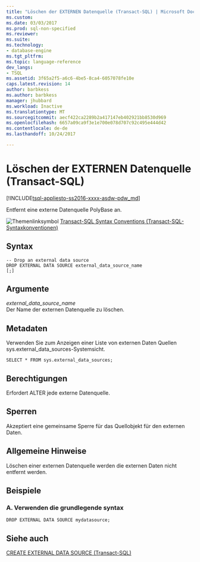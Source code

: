 ```yaml
---
title: "Löschen der EXTERNEN Datenquelle (Transact-SQL) | Microsoft Docs"
ms.custom: 
ms.date: 03/03/2017
ms.prod: sql-non-specified
ms.reviewer: 
ms.suite: 
ms.technology:
- database-engine
ms.tgt_pltfrm: 
ms.topic: language-reference
dev_langs:
- TSQL
ms.assetid: 3f65a2f5-a6c6-4be5-8ca4-6057078fe10e
caps.latest.revision: 14
author: barbkess
ms.author: barbkess
manager: jhubbard
ms.workload: Inactive
ms.translationtype: MT
ms.sourcegitcommit: aecf422ca2289b2a417147eb402921bb8530d969
ms.openlocfilehash: 6657a09ca9f3e1e700e078d707c92c495e444d42
ms.contentlocale: de-de
ms.lasthandoff: 10/24/2017

---
```

# <a name="drop-external-data-source-transact-sql"></a>Löschen der EXTERNEN Datenquelle (Transact-SQL)
[!INCLUDE[tsql-appliesto-ss2016-xxxx-asdw-pdw_md](../../includes/tsql-appliesto-ss2016-xxxx-asdw-pdw-md.md)]

  Entfernt eine externe Datenquelle PolyBase an.  
  
 ![Themenlinksymbol](../../database-engine/configure-windows/media/topic-link.gif "Topic link icon") [Transact-SQL Syntax Conventions (Transact-SQL-Syntaxkonventionen)](../../t-sql/language-elements/transact-sql-syntax-conventions-transact-sql.md)  
  
## <a name="syntax"></a>Syntax  
  
```  
-- Drop an external data source  
DROP EXTERNAL DATA SOURCE external_data_source_name  
[;]  
```  
  
## <a name="arguments"></a>Argumente  
 *external_data_source_name*  
 Der Name der externen Datenquelle zu löschen.  
  
## <a name="metadata"></a>Metadaten  
 Verwenden Sie zum Anzeigen einer Liste von externen Daten Quellen sys.external_data_sources-Systemsicht.  
  
```  
SELECT * FROM sys.external_data_sources;  
```  
  
## <a name="permissions"></a>Berechtigungen  
 Erfordert ALTER jede externe Datenquelle.  
  
## <a name="locking"></a>Sperren  
 Akzeptiert eine gemeinsame Sperre für das Quellobjekt für den externen Daten.  
  
## <a name="general-remarks"></a>Allgemeine Hinweise  
 Löschen einer externen Datenquelle werden die externen Daten nicht entfernt werden.  
  
## <a name="examples"></a>Beispiele  
  
### <a name="a-using-basic-syntax"></a>A. Verwenden die grundlegende syntax  
  
```  
DROP EXTERNAL DATA SOURCE mydatasource;  
```  
  
## <a name="see-also"></a>Siehe auch  
 [CREATE EXTERNAL DATA SOURCE &#40;Transact-SQL&#41;](../../t-sql/statements/create-external-data-source-transact-sql.md)  
  
  


